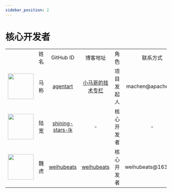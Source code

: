 ```yaml
---
sidebar_position: 2
---
```


# 核心开发者

<table>
  <tr>
    <td align="center"></td>
    <td align="center" width="140">姓名</td>
    <td align="center" width="200">GitHub ID</td>
    <td align="center" width="200">博客地址</td>
    <td align="center" width="140">角色</td>
    <td align="center" width="200">联系方式</td>
  </tr>
  <tr>
    <td align="center" ><a href="https://github.com/agentart"><img src="https://avatars.githubusercontent.com/u/77398366?v=4?s=80" width="80px;"/></a></td>
    <td align="center" >马称</td>
    <td align="center" ><a href="https://github.com/agentart">agentart</a></td>
    <td align="center" ><a href="http://www.xiaomage.info/">小马哥的技术专栏</a></td>
    <td align="center" >项目发起人</td>
    <td align="center" >machen@apache.org</td>
  </tr>
  <tr>
    <td align="center"><a href="https://github.com/shining-stars-lk"><img src="https://avatars.githubusercontent.com/u/40255310?v=4?s=80" width="80px;"/></a></td>
    <td align="center">陆宽</td>
    <td align="center" ><a href="https://github.com/shining-stars-lk">shining-stars-lk</a></td>
    <td align="center" >-</td>
    <td align="center" >核心开发者</td>
    <td align="center" >-</td>
  </tr>
  <tr>
    <td align="center"><a href="https://github.com/weihubeats"><img src="https://avatars.githubusercontent.com/u/42484192?v=4?s=80" width="80px;"/></a></td>
    <td align="center">魏虎</td>
    <td align="center" ><a href="https://github.com/weihubeats">weihubeats</a></td>
    <td align="center" ><a href="https://weihubeats.blog.csdn.net/">weihubeats</a></td>
    <td align="center" >核心开发者</td>
    <td align="center" >weihubeats@163.com</td>
  </tr>

</table>
